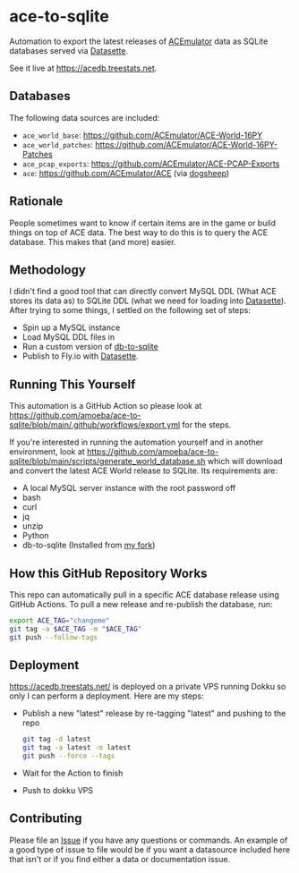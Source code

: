 # ace-to-sqlite

Automation to export the latest releases of [ACEmulator](https://github.com/ACEmulator) data as SQLite databases served via [Datasette](https://datasette.io).

See it live at https://acedb.treestats.net.

## Databases

The following data sources are included:

- `ace_world_base`: https://github.com/ACEmulator/ACE-World-16PY
- `ace_world_patches`: https://github.com/ACEmulator/ACE-World-16PY-Patches
- `ace_pcap_exports`: https://github.com/ACEmulator/ACE-PCAP-Exports
- `ace`: https://github.com/ACEmulator/ACE (via [dogsheep](https://dogsheep.github.io/))

## Rationale

People sometimes want to know if certain items are in the game or build things on top of ACE data.
The best way to do this is to query the ACE database.
This makes that (and more) easier.

## Methodology

I didn't find a good tool that can directly convert MySQL DDL (What ACE stores its data as) to SQLite DDL (what we need for loading into [Datasette](https://datasette.io)).
After trying to some things, I settled on the following set of steps:

- Spin up a MySQL instance
- Load MySQL DDL files in
- Run a custom version of [db-to-sqlite](https://datasette.io/tools/csvs-to-sqlite)
- Publish to Fly.io with [Datasette](https://datasette.io).

## Running This Yourself

This automation is a GitHub Action so please look at https://github.com/amoeba/ace-to-sqlite/blob/main/.github/workflows/export.yml for the steps.

If you're interested in running the automation yourself and in another environment, look at https://github.com/amoeba/ace-to-sqlite/blob/main/scripts/generate_world_database.sh which will download and convert the latest ACE World release to SQLite. Its requirements are:

- A local MySQL server instance with the root password off
- bash
- curl
- jq
- unzip
- Python
- db-to-sqlite (Installed from [my fork](https://github.com/amoeba/db-to-sqlite))

## How this GitHub Repository Works

This repo can automatically pull in a specific ACE database release using GitHub Actions.
To pull a new release and re-publish the database, run:

```sh
export ACE_TAG="changeme"
git tag -a $ACE_TAG -m "$ACE_TAG"
git push --follow-tags
```

## Deployment

https://acedb.treestats.net/ is deployed on a private VPS running Dokku so only I can perform a deployment.
Here are my steps:

- Publish a new "latest" release by re-tagging "latest" and pushing to the repo

  ```sh
  git tag -d latest
  git tag -a latest -m latest
  git push --force --tags
  ```

- Wait for the Action to finish
- Push to dokku VPS

## Contributing

Please file an [Issue](https://github.com/amoeba/ace-to-sqlite/issues) if you have any questions or commands. An example of a good type of issue to file would be if you want a datasource included here that isn't or if you find either a data or documentation issue.
